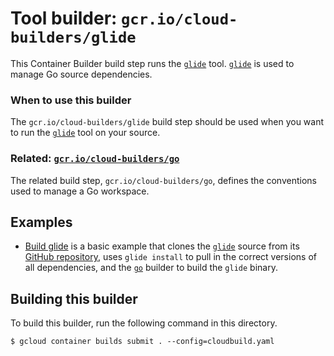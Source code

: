 # Tool builder: `gcr.io/cloud-builders/glide`

This Container Builder build step runs the [`glide`](https://glide.sh) tool.
[`glide`](https://glide.sh) is used to manage Go source dependencies.

### When to use this builder

The `gcr.io/cloud-builders/glide` build step should be used when you want to run
the [`glide`](https://glide.sh) tool on your source.

### Related: [`gcr.io/cloud-builders/go`](../go/README.md)

The related build step, `gcr.io/cloud-builders/go`, defines the conventions used
to manage a Go workspace.

## Examples

-   [Build glide](examples/build_glide) is a basic example that clones the
[`glide`](https://glide.sh) source from its
[GitHub repository](https://github.com/Masterminds/glide), uses `glide install`
to pull in the correct versions of all dependencies, and the
[`go`](../go/README.md) builder to build the `glide` binary.

## Building this builder

To build this builder, run the following command in this directory.

    $ gcloud container builds submit . --config=cloudbuild.yaml
